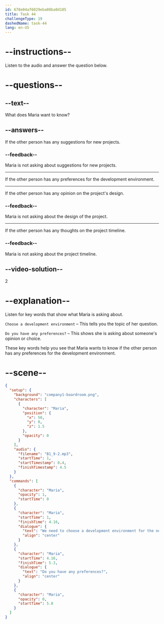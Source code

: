 ```yaml
---
id: 678e04af6029eba08ba0d185
title: Task 44
challengeType: 19
dashedName: task-44
lang: en-US
---
```


<!-- (audio) Maria: We need to choose a development environment for the new project. Do you have any preferences? -->

# --instructions--

Listen to the audio and answer the question below.

# --questions--

## --text--

What does Maria want to know?

## --answers--

If the other person has any suggestions for new projects.

### --feedback--

Maria is not asking about suggestions for new projects.

---

If the other person has any preferences for the development environment.

---

If the other person has any opinion on the project's design.

### --feedback--

Maria is not asking about the design of the project.

---

If the other person has any thoughts on the project timeline.

### --feedback--

Maria is not asking about the project timeline.

## --video-solution--

2

# --explanation--

Listen for key words that show what Maria is asking about.  

`Choose a development environment` – This tells you the topic of her question.  

`Do you have any preferences?` – This shows she is asking about someone's opinion or choice.  

These key words help you see that Maria wants to know if the other person has any preferences for the development environment.

# --scene--

```json
{
  "setup": {
    "background": "company1-boardroom.png",
    "characters": [
      {
        "character": "Maria",
        "position": {
          "x": 50,
          "y": 0,
          "z": 1.5
        },
        "opacity": 0
      }
    ],
    "audio": {
      "filename": "B1_9-2.mp3",
      "startTime": 1,
      "startTimestamp": 0.4,
      "finishTimestamp": 4.5
    }
  },
  "commands": [
    {
      "character": "Maria",
      "opacity": 1,
      "startTime": 0
    },
    {
      "character": "Maria",
      "startTime": 1,
      "finishTime": 4.16,
      "dialogue": {
        "text": "We need to choose a development environment for the new project.",
        "align": "center"
      }
    },
    {
      "character": "Maria",
      "startTime": 4.16,
      "finishTime": 5.3,
      "dialogue": {
        "text": "Do you have any preferences?",
        "align": "center"
      }
    },
    {
      "character": "Maria",
      "opacity": 0,
      "startTime": 5.8
    }
  ]
}
```
